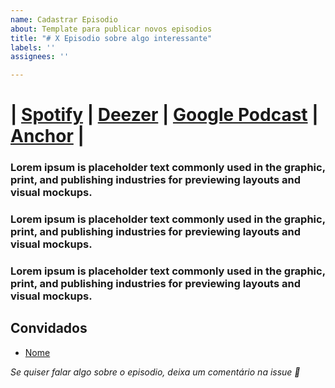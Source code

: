 ```yaml
---
name: Cadastrar Episodio
about: Template para publicar novos episodios
title: "# X Episodio sobre algo interessante"
labels: ''
assignees: ''

---
```


# | [Spotify]() |  [Deezer]() | [Google Podcast]() | [Anchor]() |

### Lorem ipsum is placeholder text commonly used in the graphic, print, and publishing industries for previewing layouts and visual mockups.

### Lorem ipsum is placeholder text commonly used in the graphic, print, and publishing industries for previewing layouts and visual mockups.

### Lorem ipsum is placeholder text commonly used in the graphic, print, and publishing industries for previewing layouts and visual mockups.

## Convidados

- [Nome](http://linkedin)

_Se quiser falar algo sobre o episodio, deixa um comentário na issue 🥇_
